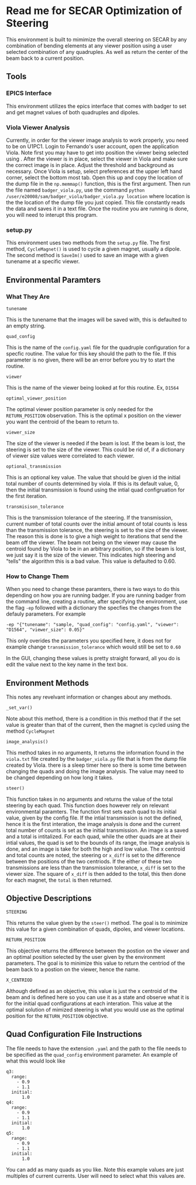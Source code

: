 # Read me for SECAR Optimization of Steering

This environment is built to mimimize the overall steering on SECAR by any combination of bending elements at any viewer position using a user selected combination of any quadruples. As well as return the center of the beam back to a current position.

## Tools 

### EPICS Interface

This environment utilizes the epics interface that comes with badger to set and get magnet values of both quadruples and dipoles.

### Viola Viewer Analysis

Currently, in order for the viewer image analysis to work properly, you need to be on U1PC1. Login to Fernando's user account, open the application Viola. Note first you may have to get into position the viewer being selected using . After the viewer is in place, select the viewer in Viola and make sure the correct image is in place. Adjust the threshold and background as necessary. Once Viola is setup, select preferences at the upper left hand corner, select the bottom most tab. Open this up and copy the location of the dump file in the `np.memmap()` function, this is the first argument. Then run the file named `badger_viola.py`, use the command `python /user/e20008/sam/badger_viola/badger_viola.py location` where location is the the location of the dump file you just copied. This file constantly reads the data and saves it in a text file. Once the routine you are running is done, you will need to interupt this program.  

### setup.py

This environment uses two methods from the `setup.py` file. The first method, `CycleMagnet()` is used to cycle a given magnet, usually a dipole. The second method is `SaveIm()` used to save an image with a given tunename at a specific viewer. 

## Environmental Paramters

### What They Are

`tunename`

This is the tunename that the images will be saved with, this is defaulted to an empty string.

`quad_config`

This is the name of the `config.yaml` file for the quadruple configuration for a specfic routine. The value for this key should the path to the file. If this parameter is no given, there will be an error before you try to start the routine. 

`viewer`

This is the name of the viewer being looked at for this routine. Ex, `D1564`

`optimal_viewer_position`

The optimal viewer position parameter is only needed for the `RETURN_POSITION` observation. This is the optimal x position on the viewer you want the centroid of the beam to return to. 

`viewer_size`

The size of the viewer is needed if the beam is lost. If the beam is lost, the steering is set to the size of the viewer. This could be rid of, if a dictionary of viewer size values were correlated to each viewer.

`optional_transmission`

This is an optional key value. The value that should be given id the initial total number of counts determined by viola. If this is its default value, 0, then the initial transmission is found using the intial quad configruation for the first iteration.

`transmisison_tolerance`

This is the transmission tolerance of the steering. If the transmission, current number of total counts over the initial amount of total counts is less than the transmission tolerance, the steering is set to the size of the viewer. The reason this is done is to give a high weight to iterations that send the beam off the viewer. The beam not being on the viewer may cause the centroid found by Viola to be in an arbitrary position, so if the beam is lost, we just say it is the size of the viewer. This indicates high steering and "tells" the algorithm this is a bad value. This value is defaulted to 0.60. 


### How to Change Them

When you need to change these paramters, there is two ways to do this depending on how you are running badger. If you are running badger from the command line, creating a routine, after specifying the environment, use the flag `-ep` followed with a dictionary the specfies the changes from the defauly parameters. For example

```
-ep "{"tunename": "sample, "quad_config": "config.yaml", "viewer": "D1564", "viewer_size": 0.05}"
```

This only overides the parameters you specified here, it does not for example change `transmission_tolerance` which would still be set to `0.60`

In the GUI, changing these values is pretty straight forward, all you do is edit the value next to the key name in the text box.

## Environment Methods

This notes any revelvant information or changes about any methods.

`_set_var()`

Note about this method, there is a condition in this method that if the set value is greater than that of the current, then the magnet is cycled using the method `CycleMagnet`

`image_analysis()`

This method takes in no arguments, It returns the information found in the `viola.txt` file created by the `badger_viola.py` file that is from the dump file created by Viola. there is a sleep timer here so there is some time between changing the quads and doing the image analysis. The value may need to be changed depending on how long it takes. 

`steer()`

This function takes in no arguments and returns the value of the total steering by each quad. This function does however rely on relevant environmental paramters. The function first sets each quad to its initial value, given by the config file. If the intial transmission is not the defined, hence it is the first interation, the image analysis is done and the current total number of counts is set as the initial transmission. An image is a saved and a total is intitalized. For each quad, while the other quads are at their intial values, the quad is set to the bounds of its range, the image analysis is done, and an image is take for both the high and low value. The x centroid and total counts are noted, the steering or `x_diff` is set to the difference between the positions of the two centriods. If the either of these two transmissions are less than the transmission tolerance, `x_diff` is set to the viewer size. The square of `x_diff` is then added to the total, this then done for each magnet, the `total` is then returned.

## Objective Descriptions

`STEERING`

This returns the value given by the `steer()` method. The goal is to minimize this value for a given combination of quads, dipoles, and viewer locations. 

`RETURN_POSITION`

This objective returns the difference between the postion on the viewer and an optimal position selected by the user given by the environment parameters. The goal is to minimize this value to return the centriod of the beam back to a postion on the viewer, hence the name.

`X_CENTRIOD`

Although defined as an objective, this value is just the x centroid of the beam and is defined here so you can use it as a state and observe what it is for the initial quad configurations at each interation. This value at the optimal solution of mimized steering is what you would use as the optimal position for the `RETURN_POSITION` objective.

## Quad Configuration File Instructions

The file needs to have the extension `.yaml` and the path to the file needs to be specified as the `quad_config` environment parameter. An example of what this would look like
```
q3:
  range:
    - 0.9
    - 1.1
  initial:
      1.0
q4:
  range:
    - 0.9
    - 1.1
  initial: 
      1.0
q5:
  range:
    - 0.9
    - 1.1
  initial: 
      1.0
```

You can add as many quads as you like. Note this example values are just multiples of current currents. User will need to select what this values are. 